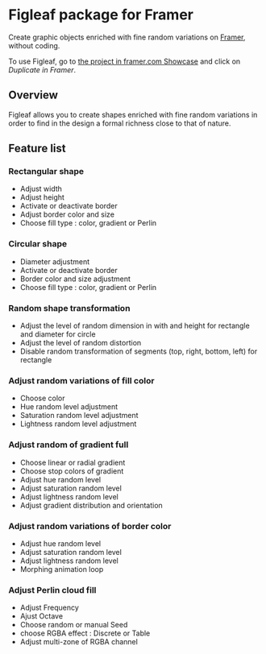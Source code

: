 # Figleaf package for Framer

Create graphic objects enriched with fine random variations on [Framer](https://www.framer.com), without coding.

To use Figleaf, go to [the project in framer.com Showcase](https://www.framer.com/showcase/) and click on *Duplicate in Framer*.

## Overview

Figleaf allows you to create shapes enriched with fine random variations in order to find in the design a formal richness close to that of nature.

## Feature list

### Rectangular shape
* Adjust width
* Adjust height
* Activate or deactivate border
* Adjust border color and size
* Choose fill type : color, gradient or Perlin

### Circular shape
* Diameter adjustment
* Activate or deactivate border
* Border color and size adjustment
* Choose fill type : color, gradient or Perlin

### Random shape transformation
* Adjust the level of random dimension in with and height for rectangle and diameter for circle
* Adjust the level of random distortion
* Disable random transformation of segments (top, right, bottom, left) for rectangle

### Adjust random variations of fill color
* Choose color
* Hue random level adjustment
* Saturation random level adjustment
* Lightness random level adjustment

### Adjust random of gradient full
* Choose linear or radial gradient
* Choose stop colors of gradient
* Adjust hue random level
* Adjust saturation random level
* Adjust lightness random level
* Adjust gradient distribution and orientation

### Adjust random variations of border color
* Adjust hue random level
* Adjust saturation random level
* Adjust lightness random level
* Morphing animation loop

### Adjust Perlin cloud fill
* Adjust Frequency
* Ajust Octave
* Choose random or manual Seed
* choose RGBA effect : Discrete or Table
* Adjust multi-zone of RGBA channel
